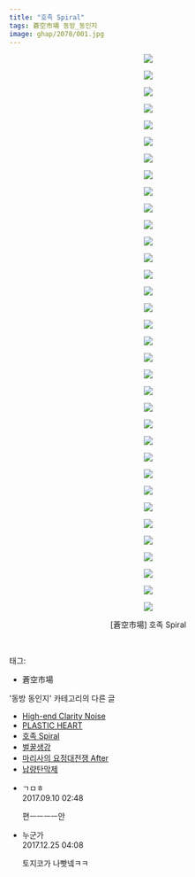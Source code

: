 ```yaml
---
title: "호족 Spiral"
tags: 蒼空市場 동방_동인지
image: ghap/2078/001.jpg
---
```

<div class="article">
<p style="text-align: center; clear: none; float: none;"><img src="{{ site.nasurl }}/ghap/2078/001.jpg"/></p>
<p style="text-align: center; clear: none; float: none;"><img src="{{ site.nasurl }}/ghap/2078/002.jpg"/></p>
<p style="text-align: center; clear: none; float: none;"><img src="{{ site.nasurl }}/ghap/2078/003.jpg"/></p>
<p style="text-align: center; clear: none; float: none;"><img src="{{ site.nasurl }}/ghap/2078/004.jpg"/></p>
<p style="text-align: center; clear: none; float: none;"><img src="{{ site.nasurl }}/ghap/2078/005.jpg"/></p>
<p style="text-align: center; clear: none; float: none;"><img src="{{ site.nasurl }}/ghap/2078/006.jpg"/></p>
<p style="text-align: center; clear: none; float: none;"><img src="{{ site.nasurl }}/ghap/2078/007.jpg"/></p>
<p style="text-align: center; clear: none; float: none;"><img src="{{ site.nasurl }}/ghap/2078/008.jpg"/></p>
<p style="text-align: center; clear: none; float: none;"><img src="{{ site.nasurl }}/ghap/2078/009.jpg"/></p>
<p style="text-align: center; clear: none; float: none;"><img src="{{ site.nasurl }}/ghap/2078/010.jpg"/></p>
<p style="text-align: center; clear: none; float: none;"><img src="{{ site.nasurl }}/ghap/2078/011.jpg"/></p>
<p style="text-align: center; clear: none; float: none;"><img src="{{ site.nasurl }}/ghap/2078/012.jpg"/></p>
<p style="text-align: center; clear: none; float: none;"><img src="{{ site.nasurl }}/ghap/2078/013.jpg"/></p>
<p style="text-align: center; clear: none; float: none;"><img src="{{ site.nasurl }}/ghap/2078/014.jpg"/></p>
<p style="text-align: center; clear: none; float: none;"><img src="{{ site.nasurl }}/ghap/2078/015.jpg"/></p>
<p style="text-align: center; clear: none; float: none;"><img src="{{ site.nasurl }}/ghap/2078/016.jpg"/></p>
<p style="text-align: center; clear: none; float: none;"><img src="{{ site.nasurl }}/ghap/2078/017.jpg"/></p>
<p style="text-align: center; clear: none; float: none;"><img src="{{ site.nasurl }}/ghap/2078/018.jpg"/></p>
<p style="text-align: center; clear: none; float: none;"><img src="{{ site.nasurl }}/ghap/2078/019.jpg"/></p>
<p style="text-align: center; clear: none; float: none;"><img src="{{ site.nasurl }}/ghap/2078/020.jpg"/></p>
<p style="text-align: center; clear: none; float: none;"><img src="{{ site.nasurl }}/ghap/2078/021.jpg"/></p>
<p style="text-align: center; clear: none; float: none;"><img src="{{ site.nasurl }}/ghap/2078/022.jpg"/></p>
<p style="text-align: center; clear: none; float: none;"><img src="{{ site.nasurl }}/ghap/2078/023.jpg"/></p>
<p style="text-align: center; clear: none; float: none;"><img src="{{ site.nasurl }}/ghap/2078/024.jpg"/></p>
<p style="text-align: center; clear: none; float: none;"><img src="{{ site.nasurl }}/ghap/2078/025.jpg"/></p>
<p style="text-align: center; clear: none; float: none;"><img src="{{ site.nasurl }}/ghap/2078/026.jpg"/></p>
<p style="text-align: center; clear: none; float: none;"><img src="{{ site.nasurl }}/ghap/2078/027.jpg"/></p>
<p style="text-align: center; clear: none; float: none;"><img src="{{ site.nasurl }}/ghap/2078/028.jpg"/></p>
<p style="text-align: center; clear: none; float: none;"><img src="{{ site.nasurl }}/ghap/2078/029.jpg"/></p>
<p style="text-align: center; clear: none; float: none;"><img src="{{ site.nasurl }}/ghap/2078/030.jpg"/></p>
<p style="text-align: center; clear: none; float: none;"><img src="{{ site.nasurl }}/ghap/2078/031.jpg"/></p>
<p style="text-align: center; clear: none; float: none;"><img src="{{ site.nasurl }}/ghap/2078/032.jpg"/></p>
<p style="text-align: center; clear: none; float: none;"><img src="{{ site.nasurl }}/ghap/2078/033.jpg"/></p>
<p style="text-align: center; clear: none; float: none;"><img src="{{ site.nasurl }}/ghap/2078/034.jpg"/></p>
<p style="text-align: center; clear: none; float: none;">[蒼空市場] 호족 Spiral</p>
<p><br/></p>
</div><div class="tagTrail">
<p>태그: </p>
<ul>
<li>蒼空市場</li>
</ul>
</div><div class="another">
<p>'동방 동인지' 카테고리의 다른 글</p>
<ul>
<li><a href="/2016-09-09-ghap_2081">High-end Clarity Noise</a></li>
<li><a href="/2016-09-09-ghap_2080">PLASTIC HEART</a></li>
<li><a href="/2016-09-09-ghap_2078">호족 Spiral</a></li>
<li><a href="/2016-09-09-ghap_2077">벌꿀생강</a></li>
<li><a href="/2016-09-09-ghap_2076">마리사의 요정대전쟁 After</a></li>
<li><a href="/2016-09-09-ghap_2074">납량탄막제</a></li>
</ul>
</div><div class="cb_module cb_fluid">
<div class="cb_wrt cb_profile">
<div class="comment">
<ul>
<li class="cb_thumb_off" id="comment15079866">
<div class="cb_comment_area">
<div class="cb_info_area">
<div class="cb_section">
<span class="cb_nick_name">ㄱㅁㅎ</span>
</div>
<div class="cb_section">
<span class="cb_date">2017.09.10 02:48 </span>
</div>
</div>
<div class="cb_dsc_comment">
<p class="cb_dsc">
											편ㅡㅡㅡㅡ안
										</p>
</div>
</div></li>
<li class="cb_thumb_off" id="comment15159128">
<div class="cb_comment_area">
<div class="cb_info_area">
<div class="cb_section">
<span class="cb_nick_name">누군가</span>
</div>
<div class="cb_section">
<span class="cb_date">2017.12.25 04:08 </span>
</div>
</div>
<div class="cb_dsc_comment">
<p class="cb_dsc">
											토지코가 나빳넼ㅋㅋ<br/>
</p>
</div>
</div></li>
</ul>
</div>
</div><!-- commentList close -->
</div>